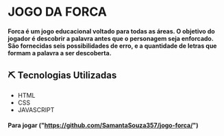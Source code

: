 # JOGO DA FORCA

#### Forca é um jogo educacional voltado para todas as áreas. O objetivo do jogador é descobrir a palavra antes que o personagem seja enforcado. São fornecidas seis possibilidades de erro, e a quantidade de letras que formam a palavra a ser descoberta.


## ⛏️ Tecnologias Utilizadas
* HTML
* CSS
* JAVASCRIPT

#### Para jogar ("https://github.com/SamantaSouza357/jogo-forca/")
